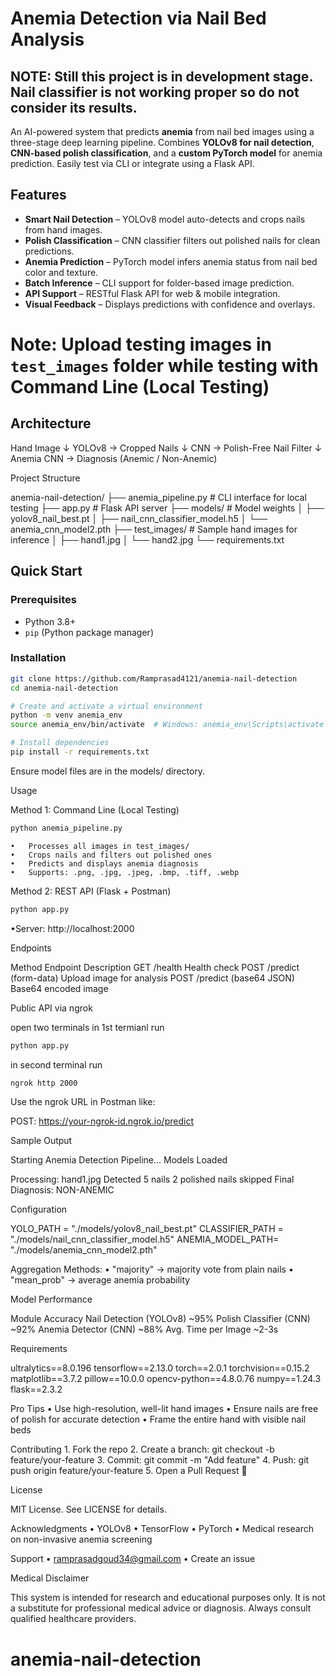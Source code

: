 #  Anemia Detection via Nail Bed Analysis 

## NOTE: Still this project is in development stage. Nail classifier is not working proper so do not consider its results. 

An AI-powered system that predicts **anemia** from nail bed images using a three-stage deep learning pipeline. Combines **YOLOv8 for nail detection**, **CNN-based polish classification**, and a **custom PyTorch model** for anemia prediction. Easily test via CLI or integrate using a Flask API.


##  Features

-  **Smart Nail Detection** – YOLOv8 model auto-detects and crops nails from hand images.
-  **Polish Classification** – CNN classifier filters out polished nails for clean predictions.
-  **Anemia Prediction** – PyTorch model infers anemia status from nail bed color and texture.
-  **Batch Inference** – CLI support for folder-based image prediction.
-  **API Support** – RESTful Flask API for web & mobile integration.
-  **Visual Feedback** – Displays predictions with confidence and overlays.

# Note: Upload testing images in `test_images` folder while testing with Command Line (Local Testing)

##  Architecture

Hand Image
↓
YOLOv8 → Cropped Nails
↓
CNN → Polish-Free Nail Filter
↓
Anemia CNN → Diagnosis (Anemic / Non-Anemic)


 Project Structure

anemia-nail-detection/
├── anemia_pipeline.py         # CLI interface for local testing
├── app.py                     # Flask API server
├── models/                    # Model weights
│   ├── yolov8_nail_best.pt
│   ├── nail_cnn_classifier_model.h5
│   └── anemia_cnn_model2.pth
├── test_images/               # Sample hand images for inference
│   ├── hand1.jpg
│   └── hand2.jpg
└── requirements.txt


##  Quick Start

###  Prerequisites
- Python 3.8+
- `pip` (Python package manager)

###  Installation

```bash
git clone https://github.com/Ramprasad4121/anemia-nail-detection
cd anemia-nail-detection

# Create and activate a virtual environment
python -m venv anemia_env
source anemia_env/bin/activate  # Windows: anemia_env\Scripts\activate

# Install dependencies
pip install -r requirements.txt
```
Ensure model files are in the models/ directory.


 Usage

Method 1: Command Line (Local Testing)

```bash
python anemia_pipeline.py
```

	•	Processes all images in test_images/
	•	Crops nails and filters out polished ones
	•	Predicts and displays anemia diagnosis
	•	Supports: .png, .jpg, .jpeg, .bmp, .tiff, .webp


Method 2: REST API (Flask + Postman)

```bash
python app.py
```
•Server: http://localhost:2000

Endpoints

Method	Endpoint	Description
GET	/health	Health check
POST	/predict (form-data)	Upload image for analysis
POST	/predict (base64 JSON)	Base64 encoded image


Public API via ngrok

open two terminals
in 1st termianl run
```bash
python app.py
```
in second terminal run
```bash
ngrok http 2000
```

Use the ngrok URL in Postman like:

POST: https://your-ngrok-id.ngrok.io/predict


 Sample Output

 Starting Anemia Detection Pipeline...
 Models Loaded

 Processing: hand1.jpg
 Detected 5 nails
 2 polished nails skipped
 Final Diagnosis: NON-ANEMIC




 Configuration

YOLO_PATH        = "./models/yolov8_nail_best.pt"
CLASSIFIER_PATH  = "./models/nail_cnn_classifier_model.h5"
ANEMIA_MODEL_PATH= "./models/anemia_cnn_model2.pth"

Aggregation Methods:
	•	"majority" → majority vote from plain nails
	•	"mean_prob" → average anemia probability



 Model Performance

Module	Accuracy
Nail Detection (YOLOv8)	~95%
Polish Classifier (CNN)	~92%
Anemia Detector (CNN)	~88%
Avg. Time per Image	~2-3s



 Requirements

ultralytics==8.0.196
tensorflow==2.13.0
torch==2.0.1
torchvision==0.15.2
matplotlib==3.7.2
pillow==10.0.0
opencv-python==4.8.0.76
numpy==1.24.3
flask==2.3.2




Pro Tips
	•	Use high-resolution, well-lit hand images
	•	Ensure nails are free of polish for accurate detection
	•	Frame the entire hand with visible nail beds



Contributing
	1.	Fork the repo
	2.	Create a branch: git checkout -b feature/your-feature
	3.	Commit: git commit -m "Add feature"
	4.	Push: git push origin feature/your-feature
	5.	Open a Pull Request 🚀



License

MIT License. See LICENSE for details.



Acknowledgments
	•	YOLOv8
	•	TensorFlow
	•	PyTorch
	•	Medical research on non-invasive anemia screening



Support
	•	ramprasadgoud34@gmail.com
	•	Create an issue



Medical Disclaimer

This system is intended for research and educational purposes only. It is not a substitute for professional medical advice or diagnosis. Always consult qualified healthcare providers.
# anemia-nail-detection
